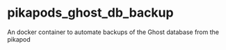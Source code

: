 # pikapods_ghost_db_backup
An docker container to automate backups of the Ghost database from the pikapod
